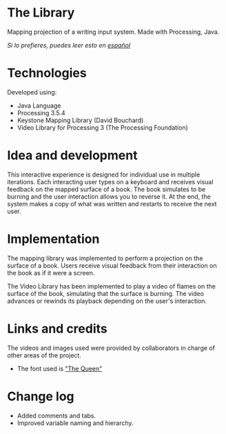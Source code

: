 # The Library

Mapping projection of a writing input system. Made with Processing, Java.

*Si lo prefieres, puedes leer esto en [español](README.es.md)*

# Technologies

Developed using:
- Java Language
- Processing 3.5.4
- Keystone Mapping Library (David Bouchard)
- Video Library for Processing 3 (The Processing Foundation)

# Idea and development

This interactive experience is designed for individual use in multiple iterations. 
Each interacting user types on a keyboard and receives visual feedback on the mapped surface of a book. 
The book simulates to be burning and the user interaction allows you to reverse it.
At the end, the system makes a copy of what was written and restarts to receive the next user.

# Implementation

The mapping library was implemented to perform a projection on the surface of a book.
Users receive visual feedback from their interaction on the book as if it were a screen.

The Video Library has been implemented to play a video of flames on the surface of the book, simulating that the surface is burning.
The video advances or rewinds its playback depending on the user's interaction.

# Links and credits

The videos and images used were provided by collaborators in charge of other areas of the project.
- The font used is ["The Queen"](https://www.dafont.com/the-queen.font)

# Change log

- Added comments and tabs. 
- Improved variable naming and hierarchy.
